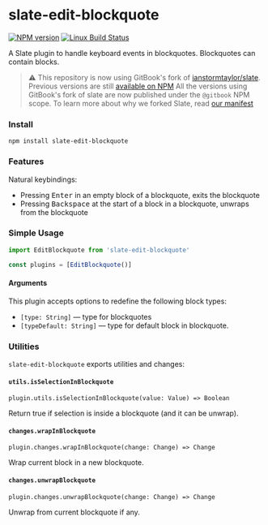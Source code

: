 # slate-edit-blockquote

[![NPM version](https://badge.fury.io/js/slate-edit-blockquote.svg)](http://badge.fury.io/js/slate-edit-blockquote)
[![Linux Build Status](https://travis-ci.org/GitbookIO/slate-edit-blockquote.png?branch=master)](https://travis-ci.org/GitbookIO/slate-edit-blockquote)

A Slate plugin to handle keyboard events in blockquotes. Blockquotes can contain blocks.

> ⚠️ This repository is now using GitBook's fork of [ianstormtaylor/slate](https://github.com/ianstormtaylor/slate).
> Previous versions are still [available on NPM](https://www.npmjs.com/package/slate-edit-blockquote)
> All the versions using GitBook's fork of slate are now published under the `@gitbook` NPM scope.
> To learn more about why we forked Slate, read [our manifest](https://github.com/GitbookIO/slate/blob/master/Readme.md)

### Install

```
npm install slate-edit-blockquote
```

### Features

Natural keybindings:

* Pressing <kbd>Enter</kbd> in an empty block of a blockquote, exits the blockquote
* Pressing <kbd>Backspace</kbd> at the start of a block in a blockquote, unwraps from the blockquote

### Simple Usage

```js
import EditBlockquote from 'slate-edit-blockquote'

const plugins = [EditBlockquote()]
```

#### Arguments

This plugin accepts options to redefine the following block types:

* `[type: String]` — type for blockquotes
* `[typeDefault: String]` — type for default block in blockquote.

### Utilities

`slate-edit-blockquote` exports utilities and changes:

#### `utils.isSelectionInBlockquote`

`plugin.utils.isSelectionInBlockquote(value: Value) => Boolean`

Return true if selection is inside a blockquote (and it can be unwrap).

#### `changes.wrapInBlockquote`

`plugin.changes.wrapInBlockquote(change: Change) => Change`

Wrap current block in a new blockquote.

#### `changes.unwrapBlockquote`

`plugin.changes.unwrapBlockquote(change: Change) => Change`

Unwrap from current blockquote if any.
